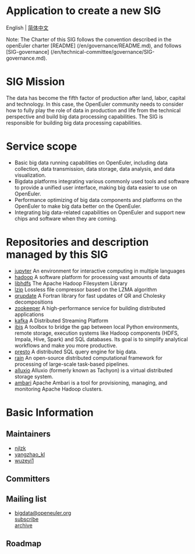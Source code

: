 
# Application to create a new SIG
English | [简体中文](./bigdata_cn.md)


Note: The Charter of this SIG follows the convention described in the openEuler charter [README] (/en/governance/README.md), and follows [SIG-governance] (/en/technical-committee/governance/SIG-governance.md).
 
# SIG Mission
The data has become the fifth factor of production after land, labor, capital and technology. In this case, the OpenEuler community needs to consider how to fully play the role of data in production and life from the technical perspective and build big data processing capabilities. The SIG is responsible for building big data processing capabilities.

# Service scope
- Basic big data running capabilities on OpenEuler, including data collection, data transmission, data storage, data analysis, and data visualization.
- Bigdata platforms integrating various commonly used tools and software to provide a unified user interface, making big data easier to use on OpenEuler.
- Performance optimizing of big data components and platforms on the OpenEuler to make big data better on the OpenEuler.
- Integrating big data-related capabilities on OpenEuler and support new chips and software when they are coming.

# Repositories and description managed by this SIG

- [jupyter](https://gitee.com/src-openeuler/jupyter)
  An environment for interactive computing in multiple languages
- [hadoop](https://gitee.com/src-openeuler/hadoop) 
  A software platform for processing vast amounts of data
- [libhdfs](https://gitee.com/src-openeuler/libhdfs) 
  The Apache Hadoop Filesystem Library
- [lzip](https://gitee.com/src-openeuler/lzip) 
  Lossless file compressor based on the LZMA algorithm
- [qrupdate](https://gitee.com/src-openeuler/qrupdate) 
  A Fortran library for fast updates of QR and Cholesky decompositions
- [zookeeper](https://gitee.com/src-openeuler/zookeeper) 
  A high-performance service for building distributed applications
- [kafka](https://gitee.com/src-openeuler/kafka) 
  A Distributed Streaming Platform
- [ibis](https://gitee.com/src-openeuler/ibis) 
  A toolbox to bridge the gap between local Python environments, remote storage, execution systems like Hadoop components (HDFS, Impala, Hive, Spark) and SQL databases. Its goal is to simplify analytical workflows and make you more productive.
- [presto](https://gitee.com/src-openeuler/presto) 
  A distributed SQL query engine for big data.
- [rain](https://gitee.com/src-openeuler/rain) 
  An open-source distributed computational framework for processing of large-scale task-based pipelines.
- [alluxio](https://gitee.com/src-openeuler/alluxio)
  Alluxio (formerly known as Tachyon) is a virtual distributed storage system.
- [ambari](https://gitee.com/src-openeuler/ambari)
  Apache Ambari is a tool for provisioning, managing, and monitoring Apache Hadoop clusters.

# Basic Information

## Maintainers
  - [njlzk](https://gitee.com/njlzk)
  - [yangzhao_kl](https://gitee.com/yangzhao_kl)
  - [wuzeyi1](https://gitee.com/wuzeyi1)

## Committers

## Mailing list
  - bigdata@openeuler.org  
  [subscribe](https://openeuler.org/zh/community/mailing-list/)  
  [archive](https://mailweb.openeuler.org/hyperkitty/list/bigdata@openeuler.org/)  
  
 ## Roadmap

